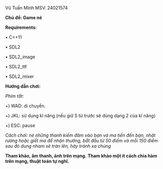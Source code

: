 Vũ Tuấn Minh MSV: 24021574

**Chủ đề: Game né**

**Requirements:**

•	C++11

•	SDL2

•	SDL2_image

•	SDL2_ttf

•	SDL2_mixer

**Hướng dẫn chơi:**

*Phím tắt:*

+) WAD: di chuyển.

+) JKL: sử dụng kĩ năng (nếu giữ S từ trước sẽ dùng dạng 2 của kĩ năng)

+) ESC: pause

*Cách chơi: né những thanh kiếm đâm vào bạn và ma tiến đến bạn, nhặt rương hoặc giết ma để nhận thưởng, 
  bắt đầu từ 50 điểm và mỗi 150 điểm sau đó dung nham sẽ tràn lên, hãy tránh xa chúng*

**Tham khảo, âm thanh, ảnh trên mạng.** 
**Tham khảo một ít cách chia hàm trên mạng, thuật toán tự nghĩ.**
